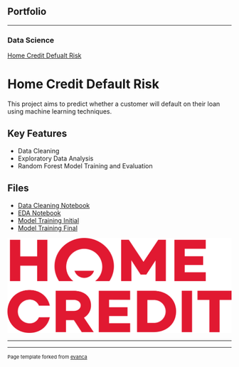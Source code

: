 ## Portfolio

---

### Data Science

[Home Credit Defualt Risk](/index.md)

# Home Credit Default Risk

This project aims to predict whether a customer will default on their loan using machine learning techniques.

## Key Features
- Data Cleaning
- Exploratory Data Analysis
- Random Forest Model Training and Evaluation

## Files
- [Data Cleaning Notebook](Data-Cleaning.Rmd)
- [EDA Notebook](EDA.Rmd)
- [Model Training Initial](Random-Forest-Initial.Rmd)
- [Model Training Final](Random-Forest-Final.Rmd)

<img src="images/Home_Credit_logo.svg.png?raw=true"/>

---




---
<p style="font-size:11px">Page template forked from <a href="https://github.com/evanca/quick-portfolio">evanca</a></p>
<!-- Remove above link if you don't want to attibute -->
